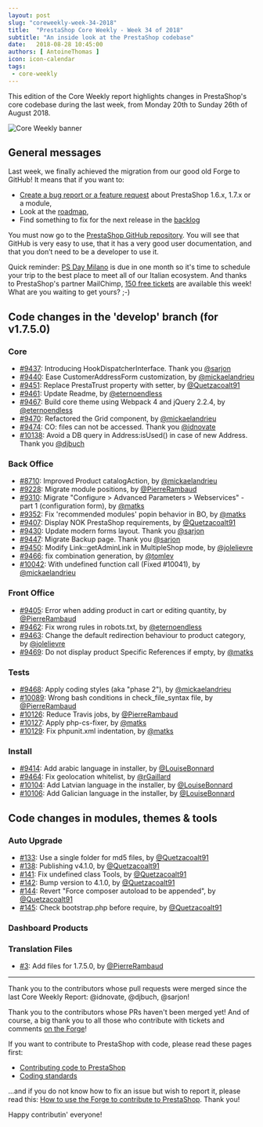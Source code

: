 ```yaml
---
layout: post
slug: "coreweekly-week-34-2018"
title:  "PrestaShop Core Weekly - Week 34 of 2018"
subtitle: "An inside look at the PrestaShop codebase"
date:   2018-08-28 10:45:00
authors: [ AntoineThomas ]
icon: icon-calendar
tags:
 - core-weekly
---
```


This edition of the Core Weekly report highlights changes in PrestaShop's core codebase during the last week, from Monday 20th to Sunday 26th of August 2018.

![Core Weekly banner](/assets/images/2017/04/core_weekly_banner.jpg)


## General messages

Last week, we finally achieved the migration from our good old Forge to GitHub! It means that if you want to:

* [Create a bug report or a feature request](https://github.com/PrestaShop/PrestaShop/issues/new/choose) about PrestaShop 1.6.x, 1.7.x or a module,
* Look at the [roadmap](https://github.com/PrestaShop/PrestaShop/projects/1),
* Find something to fix for the next release in the [backlog](https://github.com/PrestaShop/PrestaShop/projects/2)

You must now go to the [PrestaShop GitHub repository](https://github.com/PrestaShop/PrestaShop). You will see that GitHub is very easy to use, that it has a very good user documentation, and that you don’t need to be a developer to use it.

Quick reminder: [PS Day Milano](https://prestashopday.com/it/) is due in one month so it's time to schedule your trip to the best place to meet all of our Italian ecosystem. And thanks to PrestaShop's partner MailChimp, [150 free tickets](https://www.eventbrite.com/e/biglietti-prestashop-day-milano-44793298963?aff=BuildMailChimp150ticks&discount=MailChimptioffreilbiglietto) are available this week! What are you waiting to get yours? ;-)


## Code changes in the 'develop' branch (for v1.7.5.0)

### Core

* [#9437](https://github.com/PrestaShop/PrestaShop/pull/9437): Introducing HookDispatcherInterface. Thank you [@sarjon](https://github.com/sarjon)
* [#9440](https://github.com/PrestaShop/PrestaShop/pull/9440): Ease CustomerAddressForm customization, by [@mickaelandrieu](https://github.com/mickaelandrieu)
* [#9451](https://github.com/PrestaShop/PrestaShop/pull/9451): Replace PrestaTrust property with setter, by [@Quetzacoalt91](https://github.com/Quetzacoalt91)
* [#9461](https://github.com/PrestaShop/PrestaShop/pull/9461): Update Readme, by [@eternoendless](https://github.com/eternoendless)
* [#9467](https://github.com/PrestaShop/PrestaShop/pull/9467): Build core theme using Webpack 4 and jQuery 2.2.4, by [@eternoendless](https://github.com/eternoendless)
* [#9470](https://github.com/PrestaShop/PrestaShop/pull/9470): Refactored the Grid component, by [@mickaelandrieu](https://github.com/mickaelandrieu)
* [#9474](https://github.com/PrestaShop/PrestaShop/pull/9474): CO: files can not be accessed. Thank you [@idnovate](https://github.com/idnovate)
* [#10138](https://github.com/PrestaShop/PrestaShop/pull/10138): Avoid a DB query in Address:isUsed() in case of new Address. Thank you [@djbuch](https://github.com/djbuch)


### Back Office

* [#8710](https://github.com/PrestaShop/PrestaShop/pull/8710): Improved Product catalogAction, by [@mickaelandrieu](https://github.com/mickaelandrieu)
* [#9228](https://github.com/PrestaShop/PrestaShop/pull/9228): Migrate module positions, by [@PierreRambaud](https://github.com/PierreRambaud)
* [#9310](https://github.com/PrestaShop/PrestaShop/pull/9310): Migrate "Configure > Advanced Parameters > Webservices" - part 1 (configuration form), by [@matks](https://github.com/matks)
* [#9352](https://github.com/PrestaShop/PrestaShop/pull/9352): Fix 'recommended modules' popin behavior in BO, by [@matks](https://github.com/matks)
* [#9407](https://github.com/PrestaShop/PrestaShop/pull/9407): Display NOK PrestaShop requirements, by [@Quetzacoalt91](https://github.com/Quetzacoalt91)
* [#9430](https://github.com/PrestaShop/PrestaShop/pull/9430): Update modern forms layout. Thank you [@sarjon](https://github.com/sarjon)
* [#9447](https://github.com/PrestaShop/PrestaShop/pull/9447): Migrate Backup page. Thank you [@sarjon](https://github.com/sarjon)
* [#9450](https://github.com/PrestaShop/PrestaShop/pull/9450): Modify Link::getAdminLink in MultipleShop mode, by [@jolelievre](https://github.com/jolelievre)
* [#9466](https://github.com/PrestaShop/PrestaShop/pull/9466): fix combination generation, by [@tomlev](https://github.com/tomlev)
* [#10042](https://github.com/PrestaShop/PrestaShop/pull/10042): With undefined function call (Fixed #10041), by [@mickaelandrieu](https://github.com/mickaelandrieu)


### Front Office

* [#9405](https://github.com/PrestaShop/PrestaShop/pull/9405): Error when adding product in cart or editing quantity, by [@PierreRambaud](https://github.com/PierreRambaud)
* [#9462](https://github.com/PrestaShop/PrestaShop/pull/9462): Fix wrong rules in robots.txt, by [@eternoendless](https://github.com/eternoendless)
* [#9463](https://github.com/PrestaShop/PrestaShop/pull/9463): Change the default redirection behaviour to product category, by [@jolelievre](https://github.com/jolelievre)
* [#9469](https://github.com/PrestaShop/PrestaShop/pull/9469): Do not display product Specific References if empty, by [@matks](https://github.com/matks)


### Tests

* [#9468](https://github.com/PrestaShop/PrestaShop/pull/9468): Apply coding styles (aka "phase 2"), by [@mickaelandrieu](https://github.com/mickaelandrieu)
* [#10089](https://github.com/PrestaShop/PrestaShop/pull/10089): Wrong bash conditions in check_file_syntax file, by [@PierreRambaud](https://github.com/PierreRambaud)
* [#10126](https://github.com/PrestaShop/PrestaShop/pull/10126): Reduce Travis jobs, by [@PierreRambaud](https://github.com/PierreRambaud)
* [#10127](https://github.com/PrestaShop/PrestaShop/pull/10127): Apply php-cs-fixer, by [@matks](https://github.com/matks)
* [#10129](https://github.com/PrestaShop/PrestaShop/pull/10129): Fix phpunit.xml indentation, by [@matks](https://github.com/matks)


### Install

* [#9414](https://github.com/PrestaShop/PrestaShop/pull/9414): Add arabic language in installer, by [@LouiseBonnard](https://github.com/LouiseBonnard)
* [#9464](https://github.com/PrestaShop/PrestaShop/pull/9464): Fix geolocation whitelist, by [@rGaillard](https://github.com/rGaillard)
* [#10104](https://github.com/PrestaShop/PrestaShop/pull/10104): Add Latvian language in the installer, by [@LouiseBonnard](https://github.com/LouiseBonnard)
* [#10106](https://github.com/PrestaShop/PrestaShop/pull/10106): Add Galician language in the installer, by [@LouiseBonnard](https://github.com/LouiseBonnard)


## Code changes in modules, themes & tools

### Auto Upgrade

* [#133](https://github.com/PrestaShop/autoupgrade/pull/133): Use a single folder for md5 files, by [@Quetzacoalt91](https://github.com/Quetzacoalt91)
* [#138](https://github.com/PrestaShop/autoupgrade/pull/138): Publishing v4.1.0, by [@Quetzacoalt91](https://github.com/Quetzacoalt91)
* [#141](https://github.com/PrestaShop/autoupgrade/pull/141): Fix undefined class Tools, by [@Quetzacoalt91](https://github.com/Quetzacoalt91)
* [#142](https://github.com/PrestaShop/autoupgrade/pull/142): Bump version to 4.1.0, by [@Quetzacoalt91](https://github.com/Quetzacoalt91)
* [#144](https://github.com/PrestaShop/autoupgrade/pull/144): Revert "Force composer autoload to be appended", by [@Quetzacoalt91](https://github.com/Quetzacoalt91)
* [#145](https://github.com/PrestaShop/autoupgrade/pull/145): Check bootstrap.php before require, by [@Quetzacoalt91](https://github.com/Quetzacoalt91)


### Dashboard Products

### Translation Files

* [#3](https://github.com/PrestaShop/TranslationFiles/pull/3): Add files for 1.7.5.0, by [@PierreRambaud](https://github.com/PierreRambaud)


<hr />

Thank you to the contributors whose pull requests were merged since the last Core Weekly Report: @idnovate, @djbuch, @sarjon!

Thank you to the contributors whose PRs haven't been merged yet! And of course, a big thank you to all those who contribute with tickets and comments [on the Forge](http://forge.prestashop.com/)!

If you want to contribute to PrestaShop with code, please read these pages first:

 * [Contributing code to PrestaShop](https://devdocs.prestashop.com/1.7/contribute/contribution-guidelines/)
 * [Coding standards](https://devdocs.prestashop.com/1.7/development/coding-standards/)

...and if you do not know how to fix an issue but wish to report it, please read this: [How to use the Forge to contribute to PrestaShop](https://devdocs.prestashop.com/1.7/contribute/contribute-reporting-issues/). Thank you!

Happy contributin' everyone!
